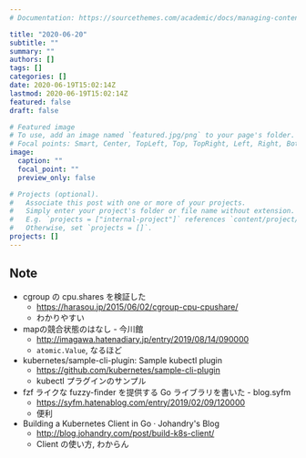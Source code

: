 ```yaml
---
# Documentation: https://sourcethemes.com/academic/docs/managing-content/

title: "2020-06-20"
subtitle: ""
summary: ""
authors: []
tags: []
categories: []
date: 2020-06-19T15:02:14Z
lastmod: 2020-06-19T15:02:14Z
featured: false
draft: false

# Featured image
# To use, add an image named `featured.jpg/png` to your page's folder.
# Focal points: Smart, Center, TopLeft, Top, TopRight, Left, Right, BottomLeft, Bottom, BottomRight.
image:
  caption: ""
  focal_point: ""
  preview_only: false

# Projects (optional).
#   Associate this post with one or more of your projects.
#   Simply enter your project's folder or file name without extension.
#   E.g. `projects = ["internal-project"]` references `content/project/deep-learning/index.md`.
#   Otherwise, set `projects = []`.
projects: []
---
```


## Note

* cgroup の cpu.shares を検証した
  * https://harasou.jp/2015/06/02/cgroup-cpu-cpushare/
  * わかりやすい
* mapの競合状態のはなし - 今川館
  * http://imagawa.hatenadiary.jp/entry/2019/08/14/090000
  * `atomic.Value`, なるほど
* kubernetes/sample-cli-plugin: Sample kubectl plugin
  * https://github.com/kubernetes/sample-cli-plugin
  * kubectl プラグインのサンプル
* fzf ライクな fuzzy-finder を提供する Go ライブラリを書いた - blog.syfm
  * https://syfm.hatenablog.com/entry/2019/02/09/120000
  * 便利
* Building a Kubernetes Client in Go · Johandry's Blog
  * http://blog.johandry.com/post/build-k8s-client/
  * Client の使い方, わからん
